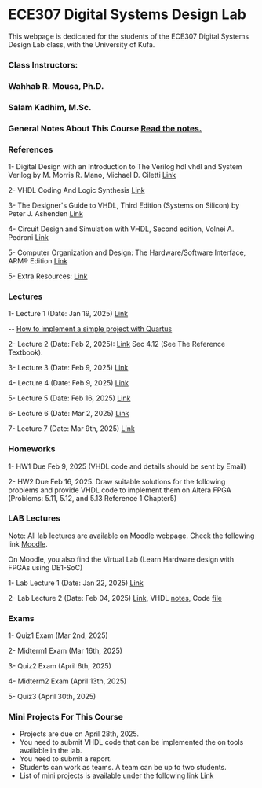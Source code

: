 # ECE307 Digital Systems Design Lab

This webpage is dedicated for the students of the ECE307 Digital Systems Design Lab class, with the University of Kufa.

### Class Instructors: 
### Wahhab R. Mousa, Ph.D.
### Salam Kadhim, M.Sc.

### General Notes About This Course [Read the notes.](https://github.com/myreadings1/ECE307/blob/main/General_Notes.md)


### References

1- Digital Design with an Introduction to The Verilog hdl vhdl and System Verilog by M. Morris R. Mano, Michael D. Ciletti [Link](https://drive.google.com/file/d/1SPY81cQZhXOsGN09_fuG15QfuJIaw2fg/view?usp=sharing) 

2- VHDL Coding And Logic Synthesis [Link](https://drive.google.com/file/d/1WG-vi4pcUCY9YB8IVhpIj1SlwiwiexEo/view?usp=drivesdk)

3- The Designer's Guide to VHDL, Third Edition (Systems on Silicon) by Peter J. Ashenden
[Link](https://drive.google.com/file/d/1a_RjoF3yabyzO4bksdhGoVfHmQz6OFvj/view?usp=sharing)

4- Circuit Design and Simulation with VHDL, Second edition, Volnei A. Pedroni [Link](https://drive.google.com/file/d/1PC2VUzPonmYPslNSovTmmp2mPv8UF6RO/view?usp=sharing)

5- Computer Organization and Design: The Hardware/Software Interface, ARM® Edition [Link](https://drive.google.com/file/d/1XHrH-naVRDglrNmlE6nt5UqhV9rnPK2v/view?usp=sharing)

5- Extra Resources: [Link](https://drive.google.com/drive/folders/1rPf9xPuVfFsPdeWmAiKzSUmLtn-UsAuR?usp=drive_link)


### Lectures
1- Lecture 1 (Date: Jan 19, 2025) [Link](https://drive.google.com/file/d/1wVtAbFFbK5RU3dSgo3fGwzbumBMHWAnp/view?usp=drive_link)

-- [How to implement a simple project with Quartus](https://drive.google.com/file/d/1O9OtenPpXRIdyCS_XACpUj2nbScvsJL0/view?usp=drive_link)


2- Lecture 2 (Date: Feb 2, 2025): [Link](https://drive.google.com/file/d/1MGcaexdpgbZLYdZViw0qf2gQsHQYplOV/view?usp=drive_link)
Sec 4.12 (See The Reference Textbook).

3- Lecture 3 (Date: Feb 9, 2025) [Link](https://drive.google.com/file/d/1v465AIp8WXD4ile3Rc1qz2p1i64UStLi/view?usp=drive_link)

4- Lecture 4 (Date: Feb 9, 2025) [Link](https://drive.google.com/file/d/1IH_9kgFvoE2NZVyVAywiPAVl-TA_ZDhd/view?usp=drive_link)

5- Lecture 5 (Date: Feb 16, 2025) [Link](https://drive.google.com/file/d/1wPfPMnPsWG6BcfXuofVolk5adw6dAvSO/view?usp=drive_link)

6- Lecture 6 (Date: Mar 2, 2025) [Link]()

7- Lecture 7 (Date: Mar 9th, 2025) [Link]()


### Homeworks


1- HW1 Due Feb 9, 2025 (VHDL code and details should be sent by Email)

2- HW2 Due Feb 16, 2025. Draw suitable solutions for the following problems and provide VHDL code to implement them on Altera FPGA  (Problems: 5.11, 5.12, and 5.13 Reference 1 Chapter5)

### LAB Lectures
Note: All lab lectures are available on Moodle webpage. Check the following link [Moodle](https://elearning7.uokufa.edu.iq/eng/course/view.php?id=3562).

On Moodle, you also find the Virtual Lab (Learn Hardware design with FPGAs using DE1-SoC)


1- Lab Lecture 1 (Date: Jan 22, 2025) [Link](https://github.com/myreadings1/ECE307/blob/main/Quartus_Prime_Introduction.pdf)

2- Lab Lecture 2 (Date: Feb 04, 2025) [Link](https://github.com/myreadings1/ECE307/blob/main/Lec2_Lab_%20part%202.pdf), VHDL [notes](https://github.com/myreadings1/ECE307/blob/main/Lec2_Lab_Exc1_vhdl.pdf), Code [file](https://github.com/myreadings1/ECE307/blob/main/Lec2_Lab_Part%203%20vhdl)


### Exams

1- Quiz1 Exam (Mar 2nd, 2025)

2- Midterm1 Exam (Mar 16th, 2025)

3- Quiz2 Exam (April 6th, 2025)

4- Midterm2 Exam (April 13th, 2025)

5- Quiz3 (April 30th, 2025)



### Mini Projects For This Course
- Projects are due on April 28th, 2025.
- You need to submit VHDL code that can be implemented the on tools available in the lab. 
- You need to submit a report.
- Students can work as teams. A team can be up to two students.
- List of mini projects is available under the following link [Link](https://github.com/myreadings1/ECE307/blob/main/ECE307_mini_projects.md)



